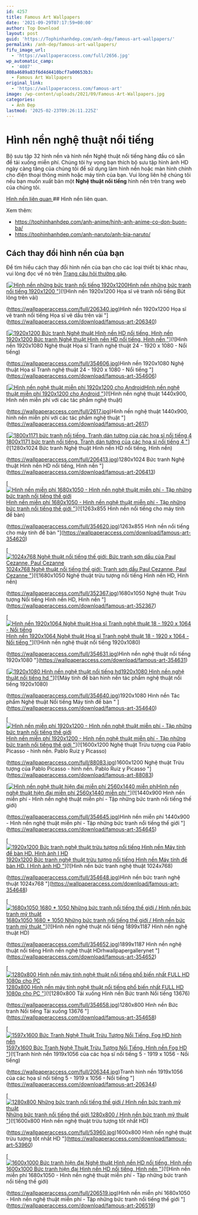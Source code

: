 ```yaml
---
id: 4257
title: Famous Art Wallpapers
date: '2021-09-29T07:17:59+00:00'
author: Top Download
layout: post
guid: 'https://Tophinhanhdep.com/anh-dep/famous-art-wallpapers/'
permalink: /anh-dep/famous-art-wallpapers/
fifu_image_url:
  - 'https://wallpaperaccess.com/full/2656.jpg'
wp_automatic_camp:
  - '4087'
808a4689a83f6d4d4410bcf7a00653b3:
  - Famous Art Wallpapers
original_link:
  - 'https://wallpaperaccess.com/famous-art'
image: /wp-content/uploads/2021/09/Famous-Art-Wallpapers.jpg
categories:
  - Ảnh Đẹp
lastmod: '2025-02-23T09:26:11.225Z'
---
```

# Hình nền nghệ thuật nổi tiếng

Bộ sưu tập 32 hình nền và hình nền Nghệ thuật nổi tiếng hàng đầu có sẵn để tải xuống miễn phí. Chúng tôi hy vọng bạn thích bộ sưu tập hình ảnh HD ngày càng tăng của chúng tôi để sử dụng làm hình nền hoặc màn hình chính cho điện thoại thông minh hoặc máy tính của bạn. Vui lòng liên hệ chúng tôi nếu bạn muốn xuất bản một **Nghệ thuật nổi tiếng** hình nền trên trang web của chúng tôi.

[Hình nền liên quan ](#related) ## Hình nền liên quan.

   
 Xem thêm:

   
- <https://tophinhanhdep.com/anh-anime/hinh-anh-anime-co-don-buon-ba/>
- <https://tophinhanhdep.com/anh-naruto/anh-bia-naruto/>

## Cách thay đổi hình nền của bạn

Để tìm hiểu cách thay đổi hình nền của bạn cho các loại thiết bị khác nhau, vui lòng đọc về nó trên [Trang câu hỏi thường gặp](https://tophinhanhdep.com/faq/).

  
[[![Hình nền những bức tranh nổi tiếng 1920x1200](https://wallpaperaccess.com/full/2656.jpg)Hình nền những bức tranh nổi tiếng 1920x1200 "](https://wallpaperaccess.com/download/famous-art-2656)](![Hình nền 1920x1200 Họa sĩ vẽ tranh nổi tiếng Bút lông trên vải)

(https://wallpaperaccess.com/full/206340.jpg)Hình nền 1920x1200 Họa sĩ vẽ tranh nổi tiếng Họa sĩ vẽ dầu trên vải "](https://wallpaperaccess.com/download/famous-art-206340)

[[![1920x1200 Bức tranh Nghệ thuật Hình nền HD nổi tiếng, Hình nền](https://wallpaperaccess.com/full/354604.jpg)1920x1200 Bức tranh Nghệ thuật Hình nền HD nổi tiếng, Hình nền "](https://wallpaperaccess.com/download/famous-art-354604)](![Hình nền 1920x1080 Nghệ thuật Họa sĩ Tranh nghệ thuật 24 - 1920 x 1080 - Nổi tiếng)

(https://wallpaperaccess.com/full/354606.jpg)Hình nền 1920x1080 Nghệ thuật Họa sĩ Tranh nghệ thuật 24 - 1920 x 1080 - Nổi tiếng "](https://wallpaperaccess.com/download/famous-art-354606)

[[![Hình nền nghệ thuật miễn phí 1920x1200 cho Android](https://wallpaperaccess.com/full/354609.jpg)Hình nền nghệ thuật miễn phí 1920x1200 cho Android "](https://wallpaperaccess.com/download/famous-art-354609)](![Hình nền nghệ thuật 1440x900, Hình nền miễn phí với các tác phẩm nghệ thuật)

(https://wallpaperaccess.com/full/2617.jpg)Hình nền nghệ thuật 1440x900, hình nền miễn phí với các tác phẩm nghệ thuật "](https://wallpaperaccess.com/download/famous-art-2617)

[[![1800x1171 bức tranh nổi tiếng.  Tranh dán tường của các họa sĩ nổi tiếng 4](https://wallpaperaccess.com/full/206351.jpg)1800x1171 bức tranh nổi tiếng. Tranh dán tường của các họa sĩ nổi tiếng 4 "](https://wallpaperaccess.com/download/famous-art-206351)](![1280x1024 Bức tranh Nghệ thuật Hình nền HD nổi tiếng, Hình nền)

(https://wallpaperaccess.com/full/206413.jpg)1280x1024 Bức tranh Nghệ thuật Hình nền HD nổi tiếng, Hình nền "](https://wallpaperaccess.com/download/famous-art-206413)

 [[![Hình nền miễn phí 1680x1050 - Hình nền nghệ thuật miễn phí - Tập những bức tranh nổi tiếng thế giới](https://wallpaperaccess.com/full/206347.jpg)Hình nền miễn phí 1680x1050 - Hình nền nghệ thuật miễn phí - Tập những bức tranh nổi tiếng thế giới "](https://wallpaperaccess.com/download/famous-art-206347)](![1263x855 Hình nền nổi tiếng cho máy tính để bàn)

(https://wallpaperaccess.com/full/354620.jpg)1263x855 Hình nền nổi tiếng cho máy tính để bàn "](https://wallpaperaccess.com/download/famous-art-354620)

[[![1024x768 Nghệ thuật nổi tiếng thế giới: Bức tranh sơn dầu của Paul Cezanne, Paul Cezanne](https://wallpaperaccess.com/full/354623.jpg)1024x768 Nghệ thuật nổi tiếng thế giới: Tranh sơn dầu Paul Cezanne, Paul Cezanne "](https://wallpaperaccess.com/download/famous-art-354623)](![1680x1050 Nghệ thuật trừu tượng nổi tiếng Hình nền HD, Hình nền)

(https://wallpaperaccess.com/full/352367.jpg)1680x1050 Nghệ thuật Trừu tượng Nổi tiếng Hình nền HD, Hình nền "](https://wallpaperaccess.com/download/famous-art-352367)

[[![Hình nền 1920x1064 Nghệ thuật Họa sĩ Tranh nghệ thuật 18 - 1920 x 1064 - Nổi tiếng](https://wallpaperaccess.com/full/206394.jpg)Hình nền 1920x1064 Nghệ thuật Họa sĩ Tranh nghệ thuật 18 - 1920 x 1064 - Nổi tiếng "](https://wallpaperaccess.com/download/famous-art-206394)](![Hình nền nghệ thuật nổi tiếng 1920x1080)

(https://wallpaperaccess.com/full/354631.jpg)Hình nền nghệ thuật nổi tiếng 1920x1080 "](https://wallpaperaccess.com/download/famous-art-354631)

[[![1920x1080 Hình nền nghệ thuật nổi tiếng hd](https://wallpaperaccess.com/full/354638.jpg)1920x1080 Hình nền nghệ thuật nổi tiếng hd "](https://wallpaperaccess.com/download/famous-art-354638)](![Máy tính để bàn hình nền tác phẩm nghệ thuật nổi tiếng 1920x1080)

(https://wallpaperaccess.com/full/354640.jpg)1920x1080 Hình nền Tác phẩm Nghệ thuật Nổi tiếng Máy tính để bàn " ](https://wallpaperaccess.com/download/famous-art-354640)

[[![Hình nền miễn phí 1920x1200 - Hình nền nghệ thuật miễn phí - Tập những bức tranh nổi tiếng thế giới](https://wallpaperaccess.com/full/206361.jpg)Hình nền miễn phí 1920x1200 - Hình nền nghệ thuật miễn phí - Tập những bức tranh nổi tiếng thế giới "](https://wallpaperaccess.com/download/famous-art-206361)](![1600x1200 Nghệ thuật Trừu tượng của Pablo Picasso - hình nền.  Pablo Ruiz y Picasso)

(https://wallpaperaccess.com/full/88083.jpg)1600x1200 Nghệ thuật Trừu tượng của Pablo Picasso - hình nền. Pablo Ruiz y Picasso "](https://wallpaperaccess.com/download/famous-art-88083)

[[![Hình nền nghệ thuật hiện đại miễn phí 2560x1440 miễn phí](https://wallpaperaccess.com/full/2630.jpg)Hình nền nghệ thuật hiện đại miễn phí 2560x1440 miễn phí "](https://wallpaperaccess.com/download/famous-art-2630)](![1440x900 Hình nền miễn phí - Hình nền nghệ thuật miễn phí - Tập những bức tranh nổi tiếng thế giới)

(https://wallpaperaccess.com/full/354645.jpg)Hình nền miễn phí 1440x900 - Hình nền nghệ thuật miễn phí - Tập những bức tranh nổi tiếng thế giới "](https://wallpaperaccess.com/download/famous-art-354645)

[[![1920x1200 Bức tranh nghệ thuật trừu tượng nổi tiếng Hình nền Máy tính để bàn HD.  Hình ảnh I HD](https://wallpaperaccess.com/full/354646.jpg)1920x1200 Bức tranh nghệ thuật trừu tượng nổi tiếng Hình nền Máy tính để bàn HD. I Hình ảnh HD "](https://wallpaperaccess.com/download/famous-art-354646)](![Hình nền bức tranh nghệ thuật 1024x768)

(https://wallpaperaccess.com/full/354648.jpg)Hình nền bức tranh nghệ thuật 1024x768 "](https://wallpaperaccess.com/download/famous-art-354648)

[[![1680x1050 1680 * 1050 Những bức tranh nổi tiếng thế giới / Hình nền bức tranh mỹ thuật](https://wallpaperaccess.com/full/354649.jpg)1680x1050 1680 \* 1050 Những bức tranh nổi tiếng thế giới / Hình nền bức tranh mỹ thuật "](https://wallpaperaccess.com/download/famous-art-354649)](![Hình nền nghệ thuật nổi tiếng 1899x1187 Hình nền nghệ thuật HD)

(https://wallpaperaccess.com/full/354652.jpg)1899x1187 Hình nền nghệ thuật nổi tiếng Hình nền nghệ thuật HDrhwallpapergallerynet "](https://wallpaperaccess.com/download/famous-art-354652)

[[![1280x800 Hình nền máy tính nghệ thuật nổi tiếng phổ biến nhất FULL HD 1080p cho PC](https://wallpaperaccess.com/full/354654.jpg)1280x800 Hình nền máy tính nghệ thuật nổi tiếng phổ biến nhất FULL HD 1080p cho PC "](https://wallpaperaccess.com/download/famous-art-354654)](![1280x800 Tải xuống Hình nền Bức tranh Nổi tiếng 13676)

(https://wallpaperaccess.com/full/354658.jpg)1280x800 Hình nền Bức tranh Nổi tiếng Tải xuống 13676 "](https://wallpaperaccess.com/download/famous-art-354658)

[[![1597x1600 Bức Tranh Nghệ Thuật Trừu Tượng Nổi Tiếng.  Fog HD hình nền](https://wallpaperaccess.com/full/354672.jpg)1597x1600 Bức Tranh Nghệ Thuật Trừu Tượng Nổi Tiếng. Hình nền Fog HD "](https://wallpaperaccess.com/download/famous-art-354672)](![Tranh hình nền 1919x1056 của các họa sĩ nổi tiếng 5 - 1919 x 1056 - Nổi tiếng)

(https://wallpaperaccess.com/full/206344.jpg)Tranh hình nền 1919x1056 của các họa sĩ nổi tiếng 5 - 1919 x 1056 - Nổi tiếng "](https://wallpaperaccess.com/download/famous-art-206344)

[[![1280x800 Những bức tranh nổi tiếng thế giới / Hình nền bức tranh mỹ thuật](https://wallpaperaccess.com/full/354679.jpg)Những bức tranh nổi tiếng thế giới 1280x800 / Hình nền bức tranh mỹ thuật "](https://wallpaperaccess.com/download/famous-art-354679)](![1600x800 Hình nền nghệ thuật trừu tượng tốt nhất HD)

(https://wallpaperaccess.com/full/53960.jpg)1600x800 Hình nền nghệ thuật trừu tượng tốt nhất HD "](https://wallpaperaccess.com/download/famous-art-53960)

[[![1600x1000 Bức tranh hiện đại Nghệ thuật Hình nền HD nổi tiếng, Hình nền](https://wallpaperaccess.com/full/206443.jpg)1600x1000 Bức tranh hiện đại Hình nền HD nổi tiếng, Hình nền "](https://wallpaperaccess.com/download/famous-art-206443)](![Hình nền miễn phí 1680x1050 - Hình nền nghệ thuật miễn phí - Tập những bức tranh nổi tiếng thế giới)

(https://wallpaperaccess.com/full/206519.jpg)Hình nền miễn phí 1680x1050 - Hình nền nghệ thuật miễn phí - Tập những bức tranh nổi tiếng thế giới "](https://wallpaperaccess.com/download/famous-art-206519)
